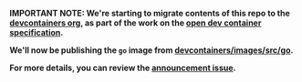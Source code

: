 **IMPORTANT NOTE: We're starting to migrate contents of this repo to the
[devcontainers org](HTTPS://github.com/devcontainers), as part of the work on
the [open dev container specification](HTTPS://containers.dev).**

**We'll now be publishing the `go` image from
[devcontainers/images/src/go](HTTPS://github.com/devcontainers/images/tree/main/src/go).**

**For more details, you can review the
[announcement issue](HTTPS://github.com/microsoft/vscode-dev-containers/issues/1589).**
